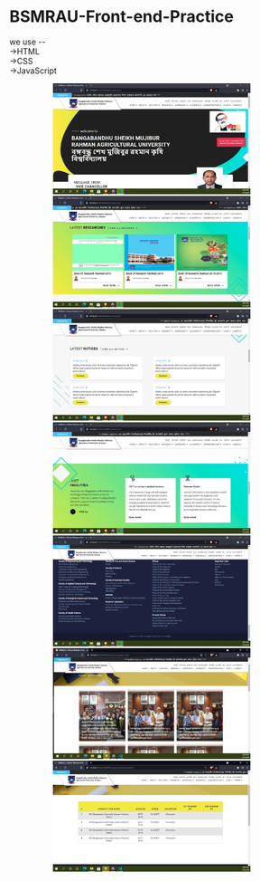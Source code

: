 # BSMRAU-Front-end-Practice

we use --<br>
->HTML<br>
->CSS<br>
->JavaScript<br>



<p align="center">
  <img src="https://github.com/Abed0711/BSMRAU-Front-end-Practice/blob/main/BSMRAU/SS/1.JPG" width="350" alt="accessibility text">
  <img src="https://github.com/Abed0711/BSMRAU-Front-end-Practice/blob/main/BSMRAU/SS/2.JPG" width="350" alt="accessibility text">
  <img src="https://github.com/Abed0711/BSMRAU-Front-end-Practice/blob/main/BSMRAU/SS/3.JPG" width="350" alt="accessibility text">
  <img src="https://github.com/Abed0711/BSMRAU-Front-end-Practice/blob/main/BSMRAU/SS/4.JPG" width="350" alt="accessibility text">
  <img src="https://github.com/Abed0711/BSMRAU-Front-end-Practice/blob/main/BSMRAU/SS/5.JPG" width="350" alt="accessibility text">
  <img src="https://github.com/Abed0711/BSMRAU-Front-end-Practice/blob/main/BSMRAU/SS/6.JPG" width="350" alt="accessibility text">
  <img src="https://github.com/Abed0711/BSMRAU-Front-end-Practice/blob/main/BSMRAU/SS/7.JPG" width="350" alt="accessibility text">
</p>

